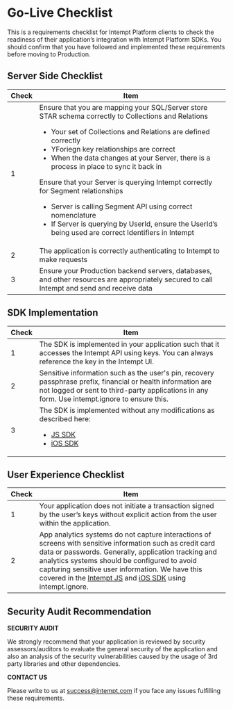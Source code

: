 # Go-Live Checklist

This is a requirements checklist for Intempt Platform clients to check the readiness of their application’s integration with Intempt Platform SDKs. You should confirm that you have followed and implemented these requirements before moving to Production.

## Server Side Checklist ##

Check | Item
----- | -----------
1 | Ensure that you are mapping your SQL/Server store STAR schema correctly to Collections and Relations<ul><li>Your set of Collections and Relations are defined correctly</li><li>YForiegn key relationships are correct</li><li>When the data changes at your Server, there is a process in place to sync it back in</li></ul> Ensure that your Server is querying Intempt correctly for Segment relationships <ul><li>Server is calling Segment API using correct nomenclature</li><li>If Server is querying by UserId, ensure the UserId’s being used are correct Identifiers in Intempt</li></ul>
2 | The application is correctly authenticating to Intempt to make requests
3 | Ensure your Production backend servers, databases, and other resources are appropriately secured to call Intempt and send and receive data

## SDK Implementation ##

Check | Item
----- | -----------
1 | The SDK is implemented in your application such that it accesses the Intempt API using keys. You can always reference the key in the Intempt UI.
2 | Sensitive information such as the user's pin, recovery passphrase prefix, financial or health information are not logged or sent to third-party applications in any form. Use intempt.ignore to ensure this.
3 | The SDK is implemented without any modifications as described here:<ul><li>[JS SDK](https://github.com/intempt/intempt-intemptjs)</li><li>[iOS SDK](https://github.com/intempt/intempt-ios-sdk)</li></ul>

## User Experience Checklist ##

Check | Item
----- | -----------
1 | Your application does not initiate a transaction signed by the user’s keys without explicit action from the user within the application.
2 | App analytics systems do not capture interactions of screens with sensitive information such as credit card data or passwords. Generally, application tracking and analytics systems should be configured to avoid capturing sensitive user information. We have this covered in the [Intempt JS](https://github.com/intempt/intempt-intemptjs) and [iOS SDK](https://github.com/intempt/intempt-ios-sdk) using intempt.ignore.

## Security Audit Recommendation ##

**SECURITY AUDIT**

We strongly recommend that your application is reviewed by security assessors/auditors to evaluate the general security of the application and also an analysis of the security vulnerabilities caused by the usage of 3rd party libraries and other dependencies.

**CONTACT US**

Please write to us at [success@intempt.com](mailto:success@intempt.com) if you face any issues fulfilling these requirements.
